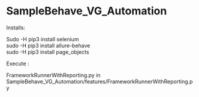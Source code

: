 # SampleBehave_VG_Automation

Installs: <br />

Sudo -H pip3 install selenium <br />
sudo -H pip3 install allure-behave<br />
sudo -H pip3 install page_objects<br />

Execute : <br />

FrameworkRunnerWithReporting.py in SampleBehave_VG_Automation/features/FrameworkRunnerWithReporting.py


